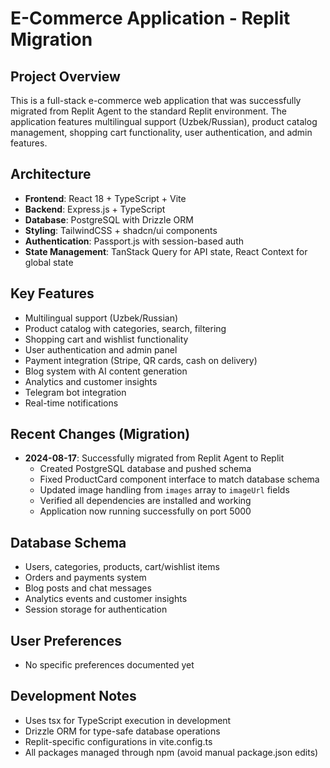 # E-Commerce Application - Replit Migration

## Project Overview
This is a full-stack e-commerce web application that was successfully migrated from Replit Agent to the standard Replit environment. The application features multilingual support (Uzbek/Russian), product catalog management, shopping cart functionality, user authentication, and admin features.

## Architecture
- **Frontend**: React 18 + TypeScript + Vite
- **Backend**: Express.js + TypeScript
- **Database**: PostgreSQL with Drizzle ORM
- **Styling**: TailwindCSS + shadcn/ui components
- **Authentication**: Passport.js with session-based auth
- **State Management**: TanStack Query for API state, React Context for global state

## Key Features
- Multilingual support (Uzbek/Russian)
- Product catalog with categories, search, filtering
- Shopping cart and wishlist functionality
- User authentication and admin panel
- Payment integration (Stripe, QR cards, cash on delivery)
- Blog system with AI content generation
- Analytics and customer insights
- Telegram bot integration
- Real-time notifications

## Recent Changes (Migration)
- **2024-08-17**: Successfully migrated from Replit Agent to Replit
  - Created PostgreSQL database and pushed schema
  - Fixed ProductCard component interface to match database schema
  - Updated image handling from `images` array to `imageUrl` fields
  - Verified all dependencies are installed and working
  - Application now running successfully on port 5000

## Database Schema
- Users, categories, products, cart/wishlist items
- Orders and payments system
- Blog posts and chat messages
- Analytics events and customer insights
- Session storage for authentication

## User Preferences
- No specific preferences documented yet

## Development Notes
- Uses tsx for TypeScript execution in development
- Drizzle ORM for type-safe database operations
- Replit-specific configurations in vite.config.ts
- All packages managed through npm (avoid manual package.json edits)